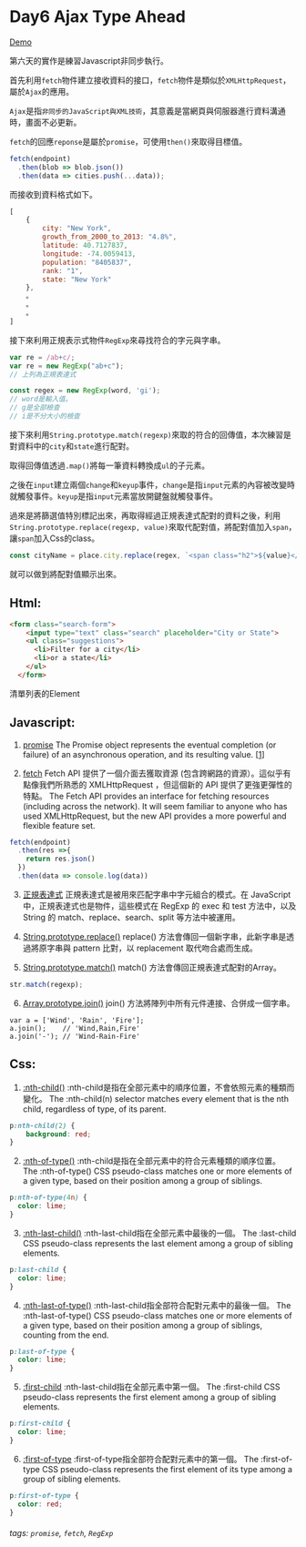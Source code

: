 # Day6 Ajax Type Ahead

[Demo](https://qscgyujm.github.io/javascript30/Da6/index.html)

第六天的實作是練習Javascript非同步執行。

首先利用`fetch`物件建立接收資料的接口，`fetch`物件是類似於`XMLHttpRequest`，屬於`Ajax`的應用。

`Ajax`是指`非同步的JavaScript與XML技術`，其意義是當網頁與伺服器進行資料溝通時，畫面不必更新。

`fetch`的回應`reponse`是屬於`promise`，可使用`then()`來取得目標值。

```javascript
fetch(endpoint)
  .then(blob => blob.json())
  .then(data => cities.push(...data));
```
而接收到資料格式如下。

```javascript
[
    {
        city: "New York",
        growth_from_2000_to_2013: "4.8%",
        latitude: 40.7127837,
        longitude: -74.0059413,
        population: "8405837",
        rank: "1",
        state: "New York"
    },
    。
    。
    。
]
```

接下來利用正規表示式物件`RegExp`來尋找符合的字元與字串。

```javascript
var re = /ab+c/;
var re = new RegExp("ab+c");
// 上列為正規表達式

const regex = new RegExp(word, 'gi');
// word是輸入值。
// g是全部檢查
// i是不分大小的檢查
```

接下來利用`String.prototype.match(regexp)`來取的符合的回傳值，本次練習是對資料中的`city`和`state`進行配對。

取得回傳值透過`.map()`將每一筆資料轉換成`ul`的子元素。

之後在`input`建立兩個`change`和`keyup`事件，`change`是指`input`元素的內容被改變時就觸發事件。`keyup`是指`input`元素當放開鍵盤就觸發事件。

過來是將篩選值特別標記出來，再取得經過正規表達式配對的資料之後，利用`String.prototype.replace(regexp, value)`來取代配對值，將配對值加入`span`，讓`span`加入Css的class。

```javascript
const cityName = place.city.replace(regex, `<span class="h2">${value}</span>`)
```
就可以做到將配對值顯示出來。

## Html:

```html
<form class="search-form">
    <input type="text" class="search" placeholder="City or State">
    <ul class="suggestions">
      <li>Filter for a city</li>
      <li>or a state</li>
    </ul>
  </form>
```
 清單列表的Element
 
## Javascript:

1. [promise](https://developer.mozilla.org/en-US/docs/Web/JavaScript/Reference/Global_Objects/Promise) 
   The Promise object represents the eventual completion (or failure) of an asynchronous operation, and its resulting value. [[1](https://www.gitbook.com/book/eyesofkids/javascript-start-es6-promise/details)]

2. [fetch](https://developer.mozilla.org/en-US/docs/Web/API/Fetch_API) 
   Fetch API 提供了一個介面去獲取資源 (包含跨網路的資源）。這似乎有點像我們所熟悉的 XMLHttpRequest ，但這個新的 API 提供了更強更彈性的特點。
   The Fetch API provides an interface for fetching resources (including across the network). It will seem familiar to anyone who has used XMLHttpRequest, but the new API provides a more powerful and flexible feature set. 

```javascript
fetch(endpoint)
  .then(res =>{
    return res.json()
  })
  .then(data => console.log(data))
```

3. [正規表達式](https://developer.mozilla.org/zh-TW/docs/Web/JavaScript/Guide/Regular_Expressions) 
   正規表達式是被用來匹配字串中字元組合的模式。在 JavaScript 中，正規表達式也是物件，這些模式在 RegExp 的 exec 和 test 方法中，以及 String 的 match、replace、search、split 等方法中被運用。 

4. [String.prototype.replace()](https://developer.mozilla.org/zh-TW/docs/Web/JavaScript/Reference/Global_Objects/String/replace) 
   replace() 方法會傳回一個新字串，此新字串是透過將原字串與 pattern 比對，以 replacement 取代吻合處而生成。 

5. [String.prototype.match()](https://developer.mozilla.org/zh-CN/docs/Web/JavaScript/Reference/Global_Objects/String/match) 
   match() 方法會傳回正規表達式配對的Array。 

```javascript
str.match(regexp);
```

6. [Array.prototype.join()](https://developer.mozilla.org/zh-TW/docs/Web/JavaScript/Reference/Global_Objects/Array/join) 
   join() 方法將陣列中所有元件連接、合併成一個字串。 

```js=
var a = ['Wind', 'Rain', 'Fire'];
a.join();    // 'Wind,Rain,Fire'
a.join('-'); // 'Wind-Rain-Fire'
```

## Css:


1. [:nth-child()](https://developer.mozilla.org/zh-TW/docs/Web/CSS/:nth-child)
   :nth-child是指在全部元素中的順序位置，不會依照元素的種類而變化。
   The :nth-child(n) selector matches every element that is the nth child, regardless of type, of its parent.

```css
p:nth-child(2) {
    background: red;
}
```

2. [:nth-of-type()](https://developer.mozilla.org/en-US/docs/Web/CSS/:nth-of-type)
   :nth-child是指在全部元素中的符合元素種類的順序位置。
   The :nth-of-type() CSS pseudo-class matches one or more elements of a given type, based on their position among a group of siblings.
   
```css
p:nth-of-type(4n) {
  color: lime;
}
```

3. [:nth-last-child()](https://developer.mozilla.org/en-US/docs/Web/CSS/:last-child)
   :nth-last-child指在全部元素中最後的一個。
   The :last-child CSS pseudo-class represents the last element among a group of sibling elements.
   
```css
p:last-child {
  color: lime;
}
```    
   
4. [:nth-last-of-type()](https://developer.mozilla.org/en-US/docs/Web/CSS/:nth-last-of-type)
   :nth-last-child指全部符合配對元素中的最後一個。
   The :nth-last-of-type() CSS pseudo-class matches one or more elements of a given type, based on their position among a group of siblings, counting from the end.
   
```css
p:last-of-type {
  color: lime;
}
```  
   
5. [:first-child](https://developer.mozilla.org/en-US/docs/Web/CSS/:first-child)
   :nth-last-child指在全部元素中第一個。
   The :first-child CSS pseudo-class represents the first element among a group of sibling elements.
   
```css
p:first-child {
  color: lime;
}
```    
   
6. [:first-of-type](https://developer.mozilla.org/en-US/docs/Web/CSS/:first-of-type)
   :first-of-type指全部符合配對元素中的第一個。
   The :first-of-type CSS pseudo-class represents the first element of its type among a group of sibling elements.
   
```css
p:first-of-type {
  color: red;
}
```  
   
###### tags: `promise`, `fetch`, `RegExp`